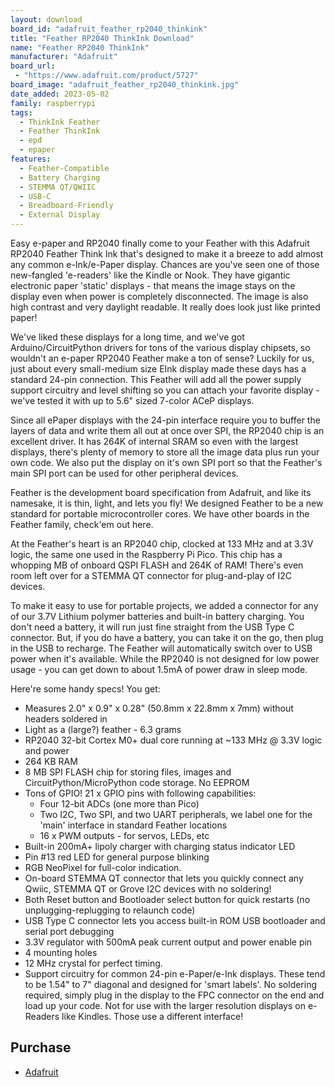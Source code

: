 ```yaml
---
layout: download
board_id: "adafruit_feather_rp2040_thinkink"
title: "Feather RP2040 ThinkInk Download"
name: "Feather RP2040 ThinkInk"
manufacturer: "Adafruit"
board_url:
 - "https://www.adafruit.com/product/5727"
board_image: "adafruit_feather_rp2040_thinkink.jpg"
date_added: 2023-05-02
family: raspberrypi
tags:
  - ThinkInk Feather
  - Feather ThinkInk
  - epd
  - epaper
features:
  - Feather-Compatible
  - Battery Charging
  - STEMMA QT/QWIIC
  - USB-C
  - Breadboard-Friendly
  - External Display
---
```


Easy e-paper and RP2040 finally come to your Feather with this Adafruit RP2040 Feather Think Ink that's designed to make it a breeze to add almost any common e-Ink/e-Paper display. Chances are you've seen one of those new-fangled 'e-readers' like the Kindle or Nook. They have gigantic electronic paper 'static' displays - that means the image stays on the display even when power is completely disconnected. The image is also high contrast and very daylight readable. It really does look just like printed paper!

We've liked these displays for a long time, and we've got Arduino/CircuitPython drivers for tons of the various display chipsets, so wouldn't an e-paper RP2040 Feather make a ton of sense? Luckily for us, just about every small-medium size EInk display made these days has a standard 24-pin connection. This Feather will add all the power supply support circuitry and level shifting so you can attach your favorite display - we've tested it with up to 5.6" sized 7-color ACeP displays.

Since all ePaper displays with the 24-pin interface require you to buffer the layers of data and write them all out at once over SPI, the RP2040 chip is an excellent driver. It has 264K of internal SRAM so even with the largest displays, there's plenty of memory to store all the image data plus run your own code. We also put the display on it's own SPI port so that the Feather's main SPI port can be used for other peripheral devices.

Feather is the development board specification from Adafruit, and like its namesake, it is thin, light, and lets you fly! We designed Feather to be a new standard for portable microcontroller cores. We have other boards in the Feather family, check'em out here.

At the Feather's heart is an RP2040 chip, clocked at 133 MHz and at 3.3V logic, the same one used in the Raspberry Pi Pico. This chip has a whopping MB of onboard QSPI FLASH and 264K of RAM!  There's even room left over for a STEMMA QT connector for plug-and-play of I2C devices.

To make it easy to use for portable projects, we added a connector for any of our 3.7V Lithium polymer batteries and built-in battery charging. You don't need a battery, it will run just fine straight from the USB Type C connector. But, if you do have a battery, you can take it on the go, then plug in the USB to recharge. The Feather will automatically switch over to USB power when it's available. While the RP2040 is not designed for low power usage - you can get down to about 1.5mA of power draw in sleep mode.

Here're some handy specs! You get:

* Measures 2.0" x 0.9" x 0.28" (50.8mm x 22.8mm x 7mm) without headers soldered in
* Light as a (large?) feather - 6.3 grams
* RP2040 32-bit Cortex M0+ dual core running at ~133 MHz @ 3.3V logic and power
* 264 KB RAM
* 8 MB SPI FLASH chip for storing files, images and CircuitPython/MicroPython code storage. No EEPROM
* Tons of GPIO! 21 x GPIO pins with following capabilities:
	* Four 12-bit ADCs (one more than Pico)
	* Two I2C, Two SPI, and two UART peripherals, we label one for the 'main' interface in standard Feather locations
	* 16 x PWM outputs - for servos, LEDs, etc
* Built-in 200mA+ lipoly charger with charging status indicator LED
* Pin #13 red LED for general purpose blinking
* RGB NeoPixel for full-color indication.
* On-board STEMMA QT connector that lets you quickly connect any Qwiic, STEMMA QT or Grove I2C devices with no soldering!
* Both Reset button and Bootloader select button for quick restarts (no unplugging-replugging to relaunch code)
* USB Type C connector lets you access built-in ROM USB bootloader and serial port debugging
* 3.3V regulator with 500mA peak current output and power enable pin
* 4 mounting holes
* 12 MHz crystal for perfect timing.
* Support circuitry for common 24-pin e-Paper/e-Ink displays. These tend to be 1.54" to 7" diagonal and designed for 'smart labels'. No soldering required, simply plug in the display to the FPC connector on the end and load up your code. Not for use with the larger resolution displays on e-Readers like Kindles. Those use a different interface!

## Purchase

* [Adafruit](https://www.adafruit.com/product/5727)
